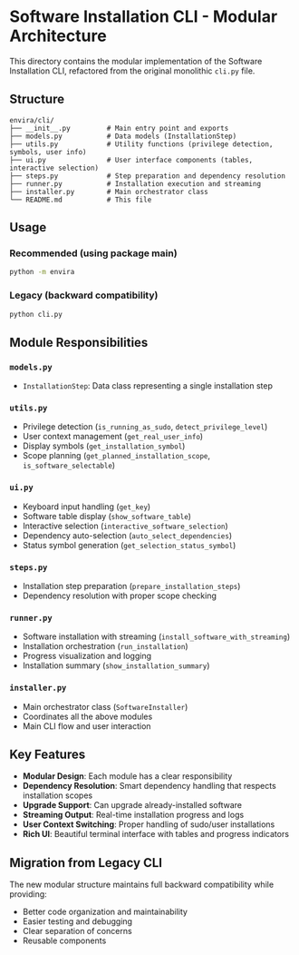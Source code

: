 # Software Installation CLI - Modular Architecture

This directory contains the modular implementation of the Software Installation CLI, refactored from the original monolithic `cli.py` file.

## Structure

```
envira/cli/
├── __init__.py         # Main entry point and exports
├── models.py           # Data models (InstallationStep)
├── utils.py            # Utility functions (privilege detection, symbols, user info)
├── ui.py               # User interface components (tables, interactive selection)
├── steps.py            # Step preparation and dependency resolution
├── runner.py           # Installation execution and streaming
├── installer.py        # Main orchestrator class
└── README.md           # This file
```

## Usage

### Recommended (using package main)
```bash
python -m envira
```

### Legacy (backward compatibility)
```bash
python cli.py
```

## Module Responsibilities

### `models.py`
- `InstallationStep`: Data class representing a single installation step

### `utils.py`
- Privilege detection (`is_running_as_sudo`, `detect_privilege_level`)
- User context management (`get_real_user_info`)
- Display symbols (`get_installation_symbol`)
- Scope planning (`get_planned_installation_scope`, `is_software_selectable`)

### `ui.py`
- Keyboard input handling (`get_key`)
- Software table display (`show_software_table`)
- Interactive selection (`interactive_software_selection`)
- Dependency auto-selection (`auto_select_dependencies`)
- Status symbol generation (`get_selection_status_symbol`)

### `steps.py`
- Installation step preparation (`prepare_installation_steps`)
- Dependency resolution with proper scope checking

### `runner.py`
- Software installation with streaming (`install_software_with_streaming`)
- Installation orchestration (`run_installation`)
- Progress visualization and logging
- Installation summary (`show_installation_summary`)

### `installer.py`
- Main orchestrator class (`SoftwareInstaller`)
- Coordinates all the above modules
- Main CLI flow and user interaction

## Key Features

- **Modular Design**: Each module has a clear responsibility
- **Dependency Resolution**: Smart dependency handling that respects installation scopes
- **Upgrade Support**: Can upgrade already-installed software
- **Streaming Output**: Real-time installation progress and logs
- **User Context Switching**: Proper handling of sudo/user installations
- **Rich UI**: Beautiful terminal interface with tables and progress indicators

## Migration from Legacy CLI

The new modular structure maintains full backward compatibility while providing:
- Better code organization and maintainability
- Easier testing and debugging
- Clear separation of concerns
- Reusable components 
